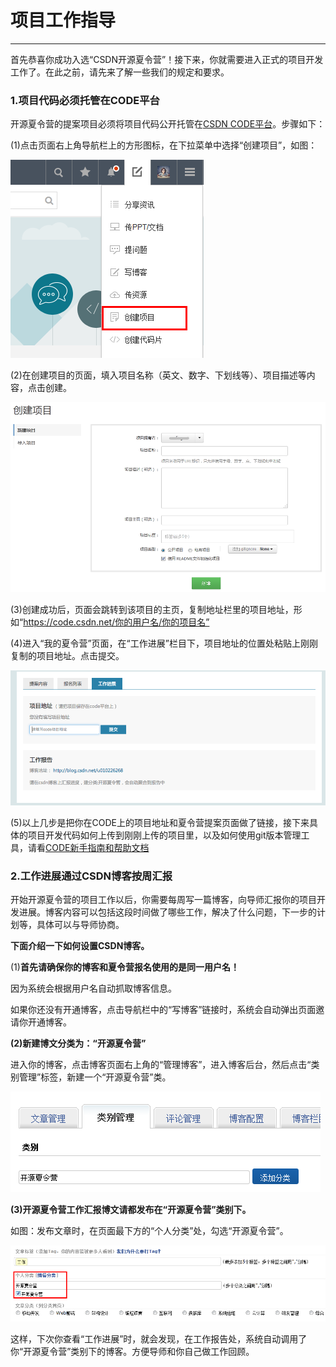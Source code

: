 # 项目工作指导

-----

首先恭喜你成功入选“CSDN开源夏令营”！接下来，你就需要进入正式的项目开发工作了。在此之前，请先来了解一些我们的规定和要求。

### 1.项目代码必须托管在CODE平台

开源夏令营的提案项目必须将项目代码公开托管在[CSDN CODE平台](http://code.csdn.net)。步骤如下：

(1)点击页面右上角导航栏上的方形图标，在下拉菜单中选择“创建项目”，如图：

![](images/os_camp_sj_1.png)

(2)在创建项目的页面，填入项目名称（英文、数字、下划线等）、项目描述等内容，点击创建。

![](images/os_camp_sj_2.png)

(3)创建成功后，页面会跳转到该项目的主页，复制地址栏里的项目地址，形如“https://code.csdn.net/你的用户名/你的项目名”

(4)进入“我的夏令营”页面，在“工作进展”栏目下，项目地址的位置处粘贴上刚刚复制的项目地址。点击提交。

![](images/os_camp_sj_4.png)

(5)以上几步是把你在CODE上的项目地址和夏令营提案页面做了链接，接下来具体的项目开发代码如何上传到刚刚上传的项目里，以及如何使用git版本管理工具，请看[CODE新手指南和帮助文档](https://code.csdn.net/help/CSDN_Code/code_support/new_Index)

### 2.工作进展通过CSDN博客按周汇报

开始开源夏令营的项目工作以后，你需要每周写一篇博客，向导师汇报你的项目开发进展。博客内容可以包括这段时间做了哪些工作，解决了什么问题，下一步的计划等，具体可以与导师协商。

**下面介绍一下如何设置CSDN博客。**

(1)**首先请确保你的博客和夏令营报名使用的是同一用户名！**

因为系统会根据用户名自动抓取博客信息。

如果你还没有开通博客，点击导航栏中的“写博客”链接时，系统会自动弹出页面邀请你开通博客。

**(2)新建博文分类为：“开源夏令营”**

进入你的博客，点击博客页面右上角的“管理博客”，进入博客后台，然后点击“类别管理”标签，新建一个“开源夏令营”类。

![](images/os_camp_sj_5.png)

**(3)开源夏令营工作汇报博文请都发布在“开源夏令营”类别下。**

如图：发布文章时，在页面最下方的“个人分类”处，勾选“开源夏令营”。

![](images/os_camp_sj_6.png)

这样，下次你查看“工作进展”时，就会发现，在工作报告处，系统自动调用了你“开源夏令营”类别下的博客。方便导师和你自己做工作回顾。